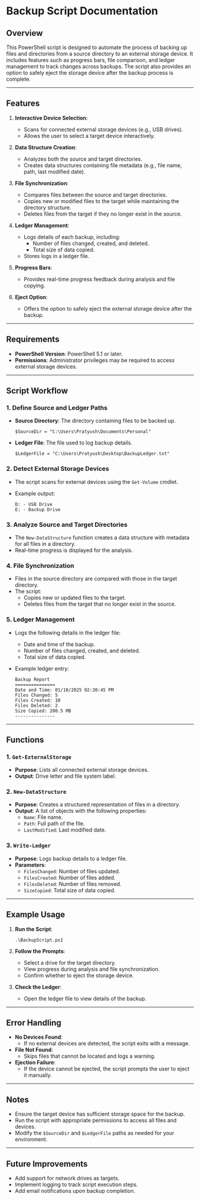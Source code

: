 Backup Script Documentation
===========================

Overview
--------

This PowerShell script is designed to automate the process of backing up files and directories from a source directory to an external storage device. It includes features such as progress bars, file comparison, and ledger management to track changes across backups. The script also provides an option to safely eject the storage device after the backup process is complete.

* * * * *

Features
--------

1.  **Interactive Device Selection**:

    -   Scans for connected external storage devices (e.g., USB drives).
    -   Allows the user to select a target device interactively.
2.  **Data Structure Creation**:

    -   Analyzes both the source and target directories.
    -   Creates data structures containing file metadata (e.g., file name, path, last modified date).
3.  **File Synchronization**:

    -   Compares files between the source and target directories.
    -   Copies new or modified files to the target while maintaining the directory structure.
    -   Deletes files from the target if they no longer exist in the source.
4.  **Ledger Management**:

    -   Logs details of each backup, including:
        -   Number of files changed, created, and deleted.
        -   Total size of data copied.
    -   Stores logs in a ledger file.
5.  **Progress Bars**:

    -   Provides real-time progress feedback during analysis and file copying.
6.  **Eject Option**:

    -   Offers the option to safely eject the external storage device after the backup.

* * * * *

Requirements
------------

-   **PowerShell Version**: PowerShell 5.1 or later.
-   **Permissions**: Administrator privileges may be required to access external storage devices.

* * * * *

Script Workflow
---------------

### 1\. Define Source and Ledger Paths

-   **Source Directory**: The directory containing files to be backed up.

    ```
    $SourceDir = "C:\Users\Pratyush\Documents\Personal"
    ```

-   **Ledger File**: The file used to log backup details.

    ```
    $LedgerFile = "C:\Users\Pratyush\Desktop\BackupLedger.txt"
    ```

### 2\. Detect External Storage Devices

-   The script scans for external devices using the `Get-Volume` cmdlet.
-   Example output:

    ```
    D: - USB Drive
    E: - Backup Drive
    ```

### 3\. Analyze Source and Target Directories

-   The `New-DataStructure` function creates a data structure with metadata for all files in a directory.
-   Real-time progress is displayed for the analysis.

### 4\. File Synchronization

-   Files in the source directory are compared with those in the target directory.
-   The script:
    -   Copies new or updated files to the target.
    -   Deletes files from the target that no longer exist in the source.

### 5\. Ledger Management

-   Logs the following details in the ledger file:
    -   Date and time of the backup.
    -   Number of files changed, created, and deleted.
    -   Total size of data copied.
-   Example ledger entry:

    ```
    Backup Report
    ===============
    Date and Time: 01/18/2025 02:30:45 PM
    Files Changed: 5
    Files Created: 10
    Files Deleted: 2
    Size Copied: 200.5 MB
    ---------------
    ```

* * * * *

Functions
---------

### 1\. `Get-ExternalStorage`

-   **Purpose**: Lists all connected external storage devices.
-   **Output**: Drive letter and file system label.

### 2\. `New-DataStructure`

-   **Purpose**: Creates a structured representation of files in a directory.
-   **Output**: A list of objects with the following properties:
    -   `Name`: File name.
    -   `Path`: Full path of the file.
    -   `LastModified`: Last modified date.

### 3\. `Write-Ledger`

-   **Purpose**: Logs backup details to a ledger file.
-   **Parameters**:
    -   `FilesChanged`: Number of files updated.
    -   `FilesCreated`: Number of files added.
    -   `FilesDeleted`: Number of files removed.
    -   `SizeCopied`: Total size of data copied.

* * * * *

Example Usage
-------------

1.  **Run the Script**:

    ```
    .\BackupScript.ps1
    ```

2.  **Follow the Prompts**:

    -   Select a drive for the target directory.
    -   View progress during analysis and file synchronization.
    -   Confirm whether to eject the storage device.
3.  **Check the Ledger**:

    -   Open the ledger file to view details of the backup.

* * * * *

Error Handling
--------------

-   **No Devices Found**:
    -   If no external devices are detected, the script exits with a message.
-   **File Not Found**:
    -   Skips files that cannot be located and logs a warning.
-   **Ejection Failure**:
    -   If the device cannot be ejected, the script prompts the user to eject it manually.

* * * * *

Notes
-----

-   Ensure the target device has sufficient storage space for the backup.
-   Run the script with appropriate permissions to access all files and devices.
-   Modify the `$SourceDir` and `$LedgerFile` paths as needed for your environment.

* * * * *

Future Improvements
-------------------

-   Add support for network drives as targets.
-   Implement logging to track script execution steps.
-   Add email notifications upon backup completion.